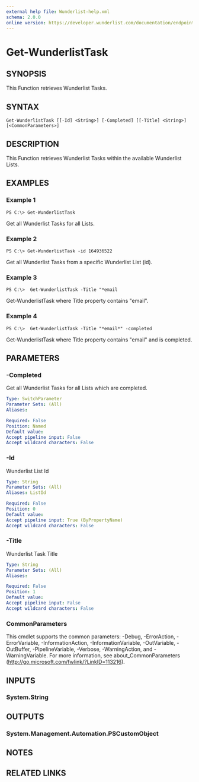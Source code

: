 ```yaml
---
external help file: Wunderlist-help.xml
schema: 2.0.0
online version: https://developer.wunderlist.com/documentation/endpoints/task
---
```


# Get-WunderlistTask
## SYNOPSIS
This Function retrieves Wunderlist Tasks.
## SYNTAX

```
Get-WunderlistTask [[-Id] <String>] [-Completed] [[-Title] <String>] [<CommonParameters>]
```

## DESCRIPTION
This Function retrieves Wunderlist Tasks within the available Wunderlist Lists.
## EXAMPLES

### Example 1
```
PS C:\> Get-WunderlistTask
```

Get all Wunderlist Tasks for all Lists.

### Example 2
```
PS C:\> Get-WunderlistTask -id 164936522
```

Get all Wunderlist Tasks from a specific Wunderlist List (id).

### Example 3
```
PS C:\>  Get-WunderlistTask -Title "*email
```

Get-WunderlistTask where Title property contains "email".

### Example 4
```
PS C:\>  Get-WunderlistTask -Title "*email*" -completed
```

Get-WunderlistTask where Title property contains "email" and is completed.


## PARAMETERS

### -Completed
Get all Wunderlist Tasks for all Lists which are completed.

```yaml
Type: SwitchParameter
Parameter Sets: (All)
Aliases: 

Required: False
Position: Named
Default value: 
Accept pipeline input: False
Accept wildcard characters: False
```

### -Id
Wunderlist List Id

```yaml
Type: String
Parameter Sets: (All)
Aliases: ListId

Required: False
Position: 0
Default value: 
Accept pipeline input: True (ByPropertyName)
Accept wildcard characters: False
```

### -Title
Wunderlist Task Title

```yaml
Type: String
Parameter Sets: (All)
Aliases: 

Required: False
Position: 1
Default value: 
Accept pipeline input: False
Accept wildcard characters: False
```

### CommonParameters
This cmdlet supports the common parameters: -Debug, -ErrorAction, -ErrorVariable, -InformationAction, -InformationVariable, -OutVariable, -OutBuffer, -PipelineVariable, -Verbose, -WarningAction, and -WarningVariable. For more information, see about_CommonParameters (http://go.microsoft.com/fwlink/?LinkID=113216).
## INPUTS

### System.String

## OUTPUTS

### System.Management.Automation.PSCustomObject

## NOTES

## RELATED LINKS
